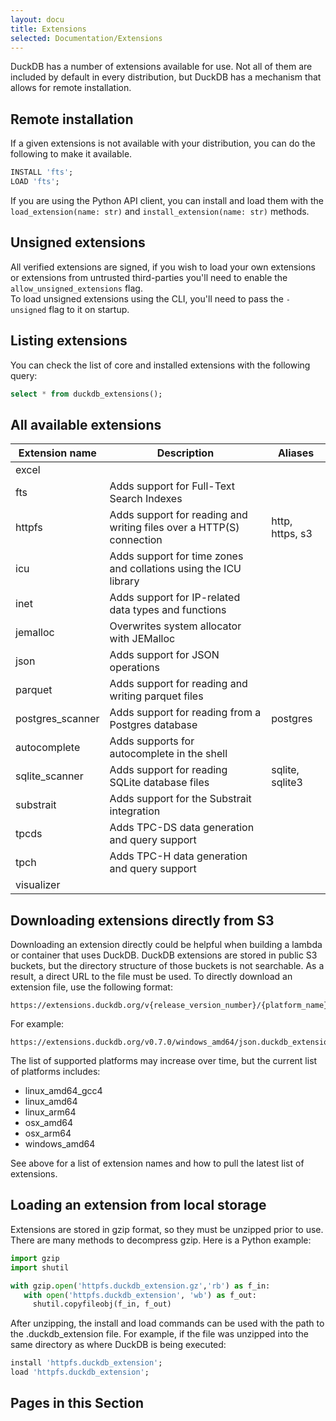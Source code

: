 ```yaml
---
layout: docu
title: Extensions
selected: Documentation/Extensions
---
```

DuckDB has a number of extensions available for use. Not all of them are included by default in every distribution, but DuckDB has a mechanism that allows for remote installation.

## Remote installation

If a given extensions is not available with your distribution, you can do the following to make it available.

```sql
INSTALL 'fts';
LOAD 'fts';
```

If you are using the Python API client, you can install and load them with the `load_extension(name: str)` and `install_extension(name: str)` methods.

## Unsigned extensions

All verified extensions are signed, if you wish to load your own extensions or extensions from untrusted third-parties you'll need to enable the `allow_unsigned_extensions` flag.  
To load unsigned extensions using the CLI, you'll need to pass the `-unsigned` flag to it on startup.

## Listing extensions

You can check the list of core and installed extensions with the following query:
```sql
select * from duckdb_extensions();
```

## All available extensions

|  Extension name   |                             Description                              |     Aliases     |
|-------------------|----------------------------------------------------------------------|-----------------|
| excel             |                                                                      |                 |
| fts               | Adds support for Full-Text Search Indexes                            |                 |
| httpfs            | Adds support for reading and writing files over a HTTP(S) connection | http, https, s3 |
| icu               | Adds support for time zones and collations using the ICU library     |                 |
| inet              | Adds support for IP-related data types and functions                 |                 |
| jemalloc          | Overwrites system allocator with JEMalloc                            |                 |
| json              | Adds support for JSON operations                                     |                 |
| parquet           | Adds support for reading and writing parquet files                   |                 |
| postgres_scanner  | Adds support for reading from a Postgres database                    | postgres        |
| autocomplete | Adds supports for autocomplete in the shell          |                 |
| sqlite_scanner    | Adds support for reading SQLite database files                       | sqlite, sqlite3 |
| substrait        | Adds support for the Substrait integration                           |
| tpcds             | Adds TPC-DS data generation and query support                        |                 |
| tpch              | Adds TPC-H data generation and query support                         |                 |
| visualizer        |                                                                      |                 |

## Downloading extensions directly from S3

Downloading an extension directly could be helpful when building a lambda or container that uses DuckDB.
DuckDB extensions are stored in public S3 buckets, but the directory structure of those buckets is not searchable. 
As a result, a direct URL to the file must be used. 
To directly download an extension file, use the following format:  

```
https://extensions.duckdb.org/v{release_version_number}/{platform_name}/{extension_name}.duckdb_extension.gz
```
For example:
```
https://extensions.duckdb.org/v0.7.0/windows_amd64/json.duckdb_extension.gz
```

The list of supported platforms may increase over time, but the current list of platforms includes:
* linux_amd64_gcc4
* linux_amd64
* linux_arm64
* osx_amd64
* osx_arm64
* windows_amd64

See above for a list of extension names and how to pull the latest list of extensions.


## Loading an extension from local storage
Extensions are stored in gzip format, so they must be unzipped prior to use. 
There are many methods to decompress gzip. Here is a Python example:

```python
import gzip
import shutil

with gzip.open('httpfs.duckdb_extension.gz','rb') as f_in:
   with open('httpfs.duckdb_extension', 'wb') as f_out:
     shutil.copyfileobj(f_in, f_out)
```

After unzipping, the install and load commands can be used with the path to the .duckdb_extension file. 
For example, if the file was unzipped into the same directory as where DuckDB is being executed:
```sql
install 'httpfs.duckdb_extension';
load 'httpfs.duckdb_extension';
```


## Pages in this Section

<!--
any extensions that have their own pages will automatically be added to a table of contents that is rendered directly below this list.
-->
